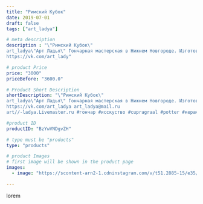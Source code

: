 ```yaml
---
title: "Римский Кубок"
date: 2019-07-01
draft: false
tags: ["art_ladya"]

# meta description
description : "\"Римский Кубок\" 
art_ladya\"Арт Ладья\" Гончарная мастерская в Нижнем Новгороде. Изготовление керамики и мастер//-классы по обучению. 
https://vk.com/art_lady"

# product Price
price: "3000"
priceBefore: "3600.0"

# Product Short Description
shortDescription: "\"Римский Кубок\" 
art_ladya\"Арт Ладья\" Гончарная мастерская в Нижнем Новгороде. Изготовление керамики и мастер//-классы по обучению. 
https://vk.com/art_ladya art_ladya@mail.ru 
art//-ladya.Livemaster.ru #гончар #исскуство #cupragraal #potter #керамикадляинтерьера #керамикаручнаяработа #керамиканазаказ #handmade #посудаизглины #керамика #гончарнаяпосуда #эксклюзивнаякерамика #painter #dishes #decor #ceramicar #nntoday #claygoods #restaurant #earthenware #ceramic #design #magic #beaker #ceramicart #кубок #clay #авторскаякерамика #antiquity #античнаякерамика"

#product ID
productID: "BzYwVNDgvZH"

# type must be "products"
type: "products"

# product Images
# first image will be shown in the product page
images:
  - image: "https://scontent-arn2-1.cdninstagram.com/v/t51.2885-15/e35/65753617_2306809392779026_3309402053052168474_n.jpg?tp=1&_nc_ht=scontent-arn2-1.cdninstagram.com&_nc_cat=110&_nc_ohc=gPiVsY4BQYcAX91QhUh&ccb=7-4&oh=0b0fe7f6faef926285dbb92dad44fd7c&oe=6083641F&_nc_sid=86f79a&ig_cache_key=MjA3ODYyMzc5MTM5MDU4NjQzOQ%3D%3D.2-ccb7-4"

---
```

lorem
